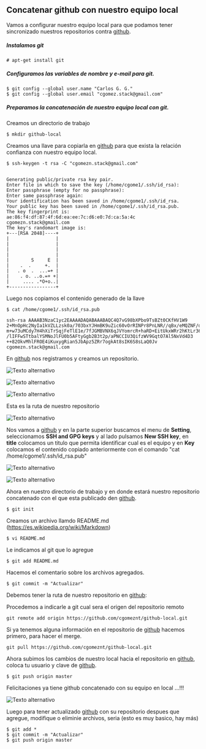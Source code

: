 ## Concatenar github con nuestro equipo local 

Vamos a configurar nuestro equipo local para que podamos tener sincronizado nuestros repositorios contra [github](https://github.com "github").


##### Instalamos git
```
# apt-get install git
```

##### Configuramos las variables de nombre y e-mail para git.
```
$ git config --global user.name "Carlos G. G." 
$ git config --global user.email "cgomez.stack@gmail.com"
```

##### Preparamos la concatenación de nuestro equipo local con git.
Creamos un directorio de trabajo
```
$ mkdir github-local
```
Creamos una llave para copiarla en [github](https://github.com "github") para que exista la relación confianza con nuestro equipo local.
```
$ ssh-keygen -t rsa -C "cgomezn.stack@gmail.com"


Generating public/private rsa key pair.
Enter file in which to save the key (/home/cgome1/.ssh/id_rsa): 
Enter passphrase (empty for no passphrase): 
Enter same passphrase again: 
Your identification has been saved in /home/cgome1/.ssh/id_rsa.
Your public key has been saved in /home/cgome1/.ssh/id_rsa.pub.
The key fingerprint is:
ae:86:f4:df:87:4f:6d:ea:ee:7c:d6:e0:7d:ca:5a:4c cgomezn.stack@gmail.com
The key's randomart image is:
+---[RSA 2048]----+
|                 |
|                 |
|                 |
|                 |
|        S     E  |
|    .  .     +.  |
|   . o  .  ...=+ |
|    . o. ..o.=+ +|
|     .... .*O+o..|
+-----------------+
```

Luego nos copiamos el contenido generado de la llave
```
$ cat /home/cgome1/.ssh/id_rsa.pub

ssh-rsa AAAAB3NzaC1yc2EAAAADAQABAAABAQC4Q7vG98bXPbo9TsBZt0CKfHV1W9
2+MnOpHc2NyIa1kVZLLzsk0a/703bxYJHmBK9uZic60vOrRINPr8PnLNR//qBx/eMQZNF/d+XCSvsbU
m+w73uMCdy7H4hXiTrSqjFeTlE1e/7fJGMBVNX6qJVYomrcR+haRD+EitUkxWRr2hKtLr36F6FP17JFoXyVW+CBuKuDJNn0I5bDGYiZDK881IuAA
/lIFFwSTtbalYSMNoJlFU0b5AFtyGgb2B3t2p/aPNCCIU3QifzWV9GqtO7Al5NxVd4D3
++82OkvMhlFROE4iKuxygRian5JbApz5ZRr7ogkAt8sIK6S8sLaQ0Jv cgomezn.stack@gmail.com

```

En [github](https://github.com "github") nos registramos y creamos un repositorio.

![Texto alternativo](images/Selección_001.jpg "Inicio github")

![Texto alternativo](images/Selección_002.jpg "Nuevo repositorio github")

![Texto alternativo](images/Selección_003.jpg "Nombre repositorio github")

Esta es la ruta de nuestro repositorio

![Texto alternativo](images/Selección_004.jpg "Ruta repositorio github")

Nos vamos a  [github](https://github.com "github") y en la parte superior buscamos el menu de **Setting**, seleccionamos **SSH and GPG keys** y al lado pulsamos **New SSH key**, en **title** colocamos un titulo que permita identificar cual es el equipo y en **Key** colocamos el contenido copiado anteriormente con el comando "cat /home/cgome1/.ssh/id_rsa.pub"

![Texto alternativo](images/Selección_005.jpg "Setting github")

![Texto alternativo](images/Selección_007.jpg "SSH key github")


Ahora en nuestro directorio de trabajo y en donde estará nuestro repositorio concatenado con el que esta publicado den [github](https://github.com "github").
```
$ git init
```

Creamos un archivo llamdo README.md (https://es.wikipedia.org/wiki/Markdown)
```
$ vi README.md
```

Le indicamos al git que lo agregue
```
$ git add README.md
```

Hacemos el comentario sobre los archivos agregados.
```
$ git commit -m "Actualizar"
```

Debemos tener la ruta de nuestro repositorio en [github](https://github.com "github"):


Procedemos a indicarle a git cual sera el origen del repositorio remoto 
```
git remote add origin https://github.com/cgomeznt/github-local.git
```
Si ya tenemos alguna información en el repositorio de [github](https://github.com "github") hacemos primero, para hacer el merge.
```
git pull https://github.com/cgomeznt/github-local.git
```

Ahora subimos los cambios de nuestro local hacia el repositorio en [github](https://github.com "github"), coloca tu usuario y clave de [github](https://github.com "github").
```
$ git push origin master
```

Felicitaciones ya tiene github concatenado con su equipo en local ...!!!

![Texto alternativo](images/Selección_008.jpg "SSH key github")


Luego para tener actualizado [github](https://github.com "github") con su repositorio despues que agregue, modifique o eliminie archivos, seria (esto es muy basico, hay más)
```
$ git add *
$ git commit -m "Actualizar"
$ git push origin master

```

